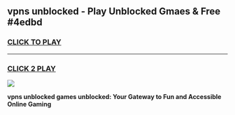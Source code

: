 
## vpns unblocked - Play Unblocked Gmaes & Free #4edbd
<h3>
<a href="https://news.freeplayer.one?title=vpns_unblocked&ref=03M">CLICK TO PLAY</a></h3>
<hr>

<h3>
<a href="https://news.freeplayer.one?title=vpns_unblocked&ref=03M">CLICK 2 PLAY</a>
  
</h3>

<a href="https://news.freeplayer.one?title=vpns_unblocked&ref=03M"><img src="https://clearcache.store/games.png"></a>


**vpns unblocked games unblocked: Your Gateway to Fun and Accessible Online Gaming**
